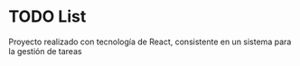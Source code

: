 # TODO List

Proyecto realizado con tecnología de React, consistente en un sistema para la gestión de tareas
